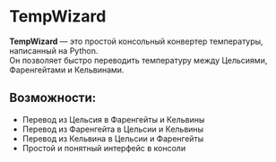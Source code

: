 # TempWizard 

**TempWizard** — это простой консольный конвертер температуры, написанный на Python.  
Он позволяет быстро переводить температуру между Цельсиями, Фаренгейтами и Кельвинами.

##  Возможности:
- Перевод из Цельсия в Фаренгейты и Кельвины
- Перевод из Фаренгейта в Цельсии и Кельвины
- Перевод из Кельвина в Цельсии и Фаренгейты
- Простой и понятный интерфейс в консоли
